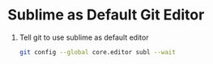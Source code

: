 Sublime as Default Git Editor
=============================

1. Tell git to use sublime as default editor

    ```bash
    git config --global core.editor subl --wait
    ```